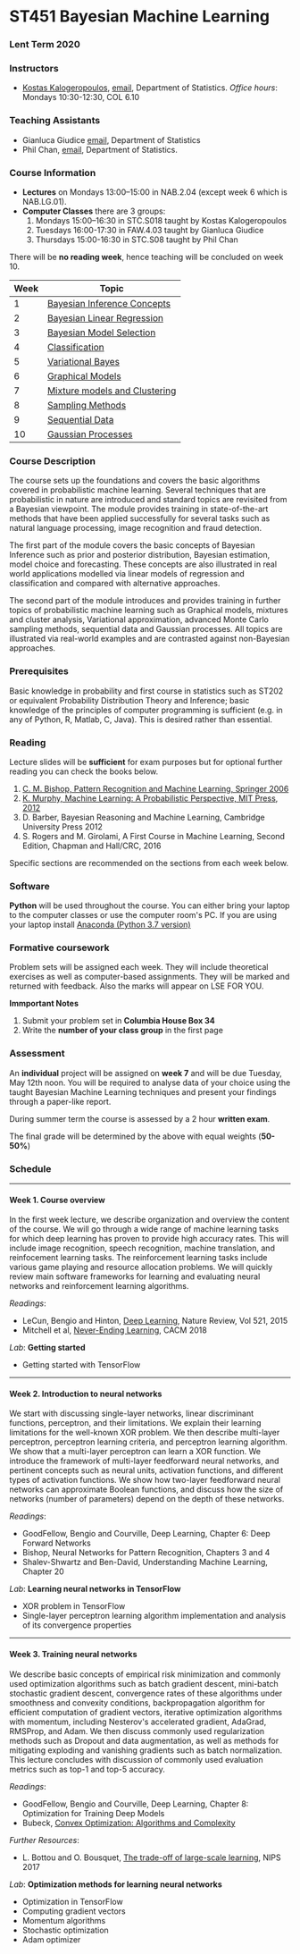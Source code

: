 # ST451 Bayesian Machine Learning 

### Lent Term 2020

### Instructors

* [Kostas Kalogeropoulos](https://kostaskalog.github.io/webpage/), [email](mailto:k.kalogeropoulos@lse.ac.uk), Department of Statistics.  *Office hours*: Mondays 10:30-12:30, COL 6.10

### Teaching Assistants
* Gianluca Giudice [email](mailto:g.giudice@lse.ac.uk), Department of Statistics
* Phil Chan, [email](mailto:p.chan@lse.ac.uk), Department of Statistics.  


### Course Information

* **Lectures** on Mondays 13:00–15:00 in NAB.2.04 (except week 6 which is NAB.LG.01).
* **Computer Classes** there are 3 groups: 
  1. Mondays 15:00–16:30 in STC.S018 taught by Kostas Kalogeropoulos
  2. Tuesdays 16:00-17:30 in FAW.4.03 taught by Gianluca Giudice
  3. Thursdays 15:00-16:30 in STC.S08 taught by Phil Chan
 
 There will be **no reading week**, hence teaching will be concluded on week 10. 

| **Week** | **Topic**                            |
|----------|--------------------------------------|
| 1        | [Bayesian Inference Concepts](#week-1-course-overview) |
| 2        | [Bayesian Linear Regression](#week-2-introduction-to-neural-networks)                  |
| 3        | [Bayesian Model Selection](#week-3-training-neural-networks)    |
| 4        | [Classification](#week-4-convolutional-neural-networks)       |
| 5        | [Variational Bayes](#week-5-sequence-modeling)                  |                       |
| 6        | [Graphical Models](#week-7-introduction-to-reinforcement-learning) |
| 7        | [Mixture models and Clustering](#week-8-dynamic-programming-and-monte-carlo-methods) | 
| 8        | [Sampling Methods](#week-9-temporal-difference-methods-and-eligibility-traces)|
| 9        | [Sequential Data](#week-10-generalization-and-function-approximation) |
| 10       | [Gaussian Processes](#week-11-policy-gradient-methods)           |

### Course Description

The course sets up the foundations and covers the basic algorithms covered in probabilistic machine learning. Several techniques that are probabilistic in nature are introduced and standard topics are revisited from a Bayesian viewpoint. The module provides training in state-of-the-art methods that have been applied successfully for several tasks such as natural language processing, image recognition and fraud detection.

The first part of the module covers the basic concepts of Bayesian Inference such as prior and posterior distribution, Bayesian estimation,  model choice and forecasting. These concepts are also illustrated in real world applications modelled via linear models of regression and classification and compared with alternative approaches.

The second part of the module introduces and provides training in further topics of probabilistic machine learning such as Graphical models, mixtures and cluster analysis, Variational approximation, advanced Monte Carlo sampling methods, sequential data and Gaussian processes. All topics are illustrated via real-world examples and are contrasted against non-Bayesian approaches.

### Prerequisites

Basic knowledge in probability and first course in statistics such as ST202 or equivalent Probability Distribution Theory and Inference; basic knowledge of the principles of computer programming is sufficient (e.g. in any of Python, R, Matlab, C, Java). This is desired rather than essential. 

### Reading

Lecture slides will be **sufficient** for exam purposes but for optional further reading you can check the books below. 

 1. [C. M. Bishop, Pattern Recognition and Machine Learning, Springer 2006](https://www.microsoft.com/en-us/research/uploads/prod/2006/01/Bishop-Pattern-Recognition-and-Machine-Learning-2006.pdf)
 2. [K. Murphy, Machine Learning: A Probabilistic Perspective, MIT Press, 2012](https://ebookcentral.proquest.com/lib/londonschoolecons/detail.action?docID=3339490)
 3. D. Barber, Bayesian Reasoning and Machine Learning, Cambridge University Press 2012
 4. S. Rogers and M. Girolami, A First Course in Machine Learning, Second Edition, Chapman and Hall/CRC, 2016
 
 Specific sections are recommended on the sections from each week below.

### Software

**Python** will be used throughout the course. You can either bring your laptop to the computer classes or use the computer room's PC. If you are using your laptop install [Anaconda (Python 3.7 version)](https://www.anaconda.com/download/)

### Formative coursework

Problem sets will be assigned each week. They will include theoretical exercises as well as computer-based assignments. They will be marked and returned with feedback. Also the marks will appear on LSE FOR YOU.

**Immportant Notes**
 1. Submit your problem set in **Columbia House Box 34** 
 2. Write the **number of your class group** in the first page

### Assessment

An **individual** project will be assigned on **week 7** and will be due Tuesday, May 12th noon. You will be required to analyse data of your choice using the taught Bayesian Machine Learning techniques and present your findings through a paper-like report.

During summer term the course is assessed by a 2 hour **written exam**.

The final grade will be determined by the above with equal weights (**50-50\%**)

### Schedule

---
#### Week 1. Course overview

In the first week lecture, we describe organization and overview the content of the course. We will go through a wide range of machine learning tasks for which deep learning has proven to provide high accuracy rates. This will include image recognition, speech recognition, machine translation, and reinfocement learning tasks. The reinforcement learning tasks include various game playing and resource allocation problems. We will quickly review main software frameworks for learning and evaluating neural networks and reinforcement learning algorithms.  

*Readings*:
* LeCun, Bengio and Hinton, [Deep Learning](https://www.nature.com/articles/nature14539), Nature Review, Vol 521, 2015
* Mitchell et al, [Never-Ending Learning](https://cacm.acm.org/magazines/2018/5/227193-never-ending-learning/fulltext), CACM 2018

*Lab*: **Getting started** 
* Getting started with TensorFlow

---
#### Week 2. Introduction to neural networks

We start with discussing single-layer networks, linear discriminant functions, perceptron, and their limitations. 
We explain their learning limitations for the well-known XOR problem. We then describe multi-layer perceptron, perceptron learning criteria, and perceptron learning algorithm. We show that a multi-layer perceptron can learn a XOR function. We introduce the framework of multi-layer feedforward neural networks, and pertinent concepts such as neural units, activation functions, and different types of activation functions. We show how two-layer feedforward neural networks can approximate Boolean functions, and discuss how the size of networks (number of parameters) depend on the depth of these networks. 

*Readings*:
* GoodFellow, Bengio and Courville, Deep Learning, Chapter 6: Deep Forward Networks
* Bishop, Neural Networks for Pattern Recognition, Chapters 3 and 4
* Shalev-Shwartz and Ben-David, Understanding Machine Learning, Chapter 20

*Lab*: **Learning neural networks in TensorFlow**
* XOR problem in TensorFlow
* Single-layer perceptron learning algorithm implementation and analysis of its convergence properties

---
#### Week 3. Training neural networks

We describe basic concepts of empirical risk minimization and commonly used optimization algorithms such as batch gradient descent, mini-batch stochastic gradient descent, convergence rates of these algorithms under smoothness and convexity conditions, backpropagation algorithm for efficient computation of gradient vectors, iterative optimization algorithms with momentum, including Nesterov's accelerated gradient, AdaGrad, RMSProp, and Adam. We then discuss commonly used regularization 
methods such as Dropout and data augmentation, as well as methods for mitigating exploding and vanishing gradients such as batch normalization. This lecture concludes with discussion of commonly used evaluation metrics such as top-1 and top-5 accuracy.
 
*Readings*:
* GoodFellow, Bengio and Courville, Deep Learning, Chapter 8: Optimization for Training Deep Models
* Bubeck, [Convex Optimization: Algorithms and Complexity](http://sbubeck.com/book.html)

*Further Resources*:
* L. Bottou and O. Bousquet, [The trade-off of large-scale learning](https://leon.bottou.org/publications/pdf/nips-2007.pdf), NIPS 2017 

*Lab*: **Optimization methods for learning neural networks**
* Optimization in TensorFlow
* Computing gradient vectors
* Momentum algorithms
* Stochastic optimization
* Adam optimizer



